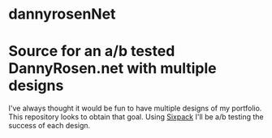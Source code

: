 dannyrosenNet
=============

Source for an a/b tested DannyRosen.net with multiple designs
===

I've always thought it would be fun to have multiple designs of my portfolio. This repository looks to obtain that goal. Using [Sixpack](https://github.com/seatgeek/sixpack) I'll be a/b testing the success of each design. 

